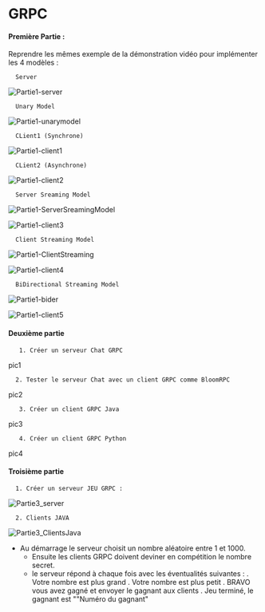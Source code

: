 # GRPC



#### Première Partie :

Reprendre les mêmes exemple de la démonstration vidéo pour implémenter les 4 modèles :

      Server

![Partie1-server](https://user-images.githubusercontent.com/101317995/235793046-419328f5-aa44-4fbb-b5ef-dd3960b72ca6.png)


      Unary Model
      
![Partie1-unarymodel](https://user-images.githubusercontent.com/101317995/235793346-4bca5640-243c-4b84-8e67-d48f86dcc679.png)


      CLient1 (Synchrone)

![Partie1-client1](https://user-images.githubusercontent.com/101317995/235794090-e571119e-5461-4167-b1e3-37037a6c0d15.png)


      CLient2 (Asynchrone)

![Partie1-client2](https://user-images.githubusercontent.com/101317995/235794601-cd4e26fb-197b-449f-a7ad-afbb4fac56a2.png)



      Server Sreaming Model
      
      
![Partie1-ServerSreamingModel](https://user-images.githubusercontent.com/101317995/235795258-7e71c1b4-f99c-44e4-bfdf-63a6ca3524b2.png)


![Partie1-client3](https://user-images.githubusercontent.com/101317995/235795277-3d27e0fc-cb11-47d1-b2b1-e99d13d7d6e9.png)


      Client Streaming Model
      
![Partie1-ClientStreaming](https://user-images.githubusercontent.com/101317995/235795650-aeb4e997-ae3f-4624-9f12-bd7ed33ba1f0.png)

![Partie1-client4](https://user-images.githubusercontent.com/101317995/235795701-2179ae05-d79f-4353-baf6-ce8585e74b38.png)


      BiDirectional Streaming Model
      

![Partie1-bider](https://user-images.githubusercontent.com/101317995/235796040-fa5f4521-78e6-40d0-b633-00d711cd36dd.png)
  
![Partie1-client5](https://user-images.githubusercontent.com/101317995/235796075-0d80e1a8-12c1-4443-af31-6ca452d3f9be.png)

#### Deuxième partie

       1. Créer un serveur Chat GRPC

pic1

      2. Tester le serveur Chat avec un client GRPC comme BloomRPC

pic2

       3. Créer un client GRPC Java
      
pic3

      
       4. Créer un client GRPC Python
      
pic4    


 


#### Troisième partie

      1. Créer un serveur JEU GRPC :
      
![Partie3_server](https://user-images.githubusercontent.com/101317995/235792280-edcf6e44-196b-4b82-ac6e-c748dcf78324.png)

      
      2. Clients JAVA
      
![Partie3_ClientsJava](https://user-images.githubusercontent.com/101317995/235791920-176b5d44-c561-4897-b630-2a73fd49e0b1.png)


- Au démarrage le serveur choisit un nombre aléatoire entre 1 et 1000. 
     - Ensuite les clients GRPC doivent deviner en compétition le nombre secret.
     - le serveur répond à chaque fois avec les éventualités suivantes :
        . Votre nombre est plus grand
        . Votre nombre est plus petit
        . BRAVO vous avez gagné et envoyer le gagnant aux clients
        . Jeu terminé, le gagnant est ""Numéro du gagnant"
